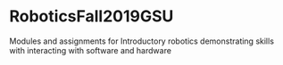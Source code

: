 # RoboticsFall2019GSU
Modules and assignments for Introductory robotics demonstrating skills with interacting with software and hardware 
